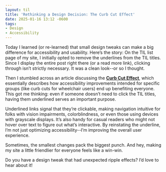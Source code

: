 ```yaml
---
layout: til
title: 'Rethinking a Design Decision: The Curb Cut Effect'
date: 2025-01-16 13:12 -0600
tags:
- Design
- Accessibility
---
```


Today I learned (or re-learned) that small design tweaks can make a big difference for accessibility and usability. Here’s the story: On the TIL list page of my site, I initially opted to remove the underlines from the TIL titles. Since I display the entire post right there (or a read more link), clicking through isn’t strictly necessary. It was a clean look--or so I thought.

Then I stumbled across an article discussing the **[Curb Cut Effect](https://alexwlchan.net/2019/monki-gras-the-curb-cut-effect/)**, which essentially describes how accessibility improvements intended for specific groups (like curb cuts for wheelchair users) end up benefiting everyone. This got me thinking: even if someone doesn’t need to click the TIL titles, having them underlined serves an important purpose.

Underlined links signal that they’re clickable, making navigation intuitive for folks with vision impairments, colorblindness, or even those using devices with grayscale displays. It’s also handy for casual readers who might not hover over text to figure out what’s interactive. By reinstating the underline, I’m not just optimizing accessibility--I’m improving the overall user experience.

Sometimes, the smallest changes pack the biggest punch. And hey, making my site a little friendlier for everyone feels like a win-win.

Do you have a design tweak that had unexpected ripple effects? I’d love to hear about it!
